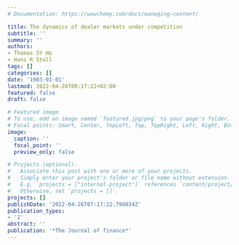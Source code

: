 ```yaml
---
# Documentation: https://wowchemy.com/docs/managing-content/

title: The dynamics of dealer markets under competition
subtitle: ''
summary: ''
authors:
- Thomas SY Ho
- Hans R Stoll
tags: []
categories: []
date: '1983-01-01'
lastmod: 2022-04-26T09:17:22+02:00
featured: false
draft: false

# Featured image
# To use, add an image named `featured.jpg/png` to your page's folder.
# Focal points: Smart, Center, TopLeft, Top, TopRight, Left, Right, BottomLeft, Bottom, BottomRight.
image:
  caption: ''
  focal_point: ''
  preview_only: false

# Projects (optional).
#   Associate this post with one or more of your projects.
#   Simply enter your project's folder or file name without extension.
#   E.g. `projects = ["internal-project"]` references `content/project/deep-learning/index.md`.
#   Otherwise, set `projects = []`.
projects: []
publishDate: '2022-04-26T07:17:22.790034Z'
publication_types:
- '2'
abstract: ''
publication: '*The Journal of finance*'
---
```

